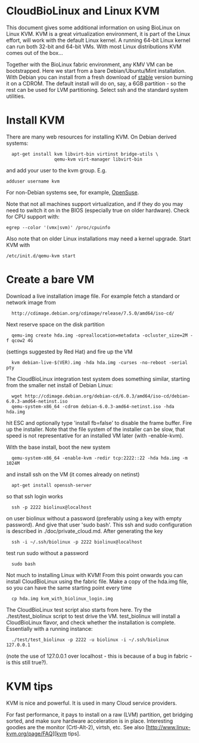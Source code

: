 # CloudBioLinux and Linux KVM

This document gives some additional information on using BioLinux on Linux KVM.
KVM is a great virtualization environment, it is part of the Linux effort, will
work with the default Linux kernel. A running 64-bit Linux kernel can run both
32-bit and 64-bit VMs.  With most Linux distributions KVM comes out of the
box...

Together with the BioLinux fabric environment, any KMV VM can be
bootstrapped. Here we start from a bare Debian/Ubuntu/Mint installation. With
Debian you can install from a fresh download of
[stable](http://www.debian.org/releases/stable/) version burning it on a CDROM.
The default install will do on, say, a 6GB partition - so the rest can be used
for LVM partitioning. Select ssh and the standard system utilities.

# Install KVM

There are many web resources for installing KVM. On Debian derived systems:

      apt-get install kvm libvirt-bin virtinst bridge-utils \
                      qemu-kvm virt-manager libvirt-bin

and add your user to the kvm group. E.g.

    adduser username kvm

For non-Debian systems see, for example, [OpenSuse](http://doc.opensuse.org/documentation/html/openSUSE/opensuse-kvm/cha.kvm.requires.html).

Note that not all machines support virtualization, and if they do you may need
to switch it on in the BIOS (especially true on older hardware). Check for CPU support with:

    egrep --color '(vmx|svm)' /proc/cpuinfo

Also note that on older Linux installations may need a kernel upgrade. Start KVM
with

    /etc/init.d/qemu-kvm start

# Create a bare VM

Download a live installation image file. For example fetch a standard or network image from

      http://cdimage.debian.org/cdimage/release/7.5.0/amd64/iso-cd/

Next reserve space on the disk partition 

      qemu-img create hda.img -opreallocation=metadata -ocluster_size=2M -f qcow2 4G

(settings suggested by Red Hat) and fire up the VM

      kvm debian-live-$(VER).img -hda hda.img -curses -no-reboot -serial pty

The CloudBioLinux integration test system does something similar, starting from
the smaller net install of Debian Linux:

      wget http://cdimage.debian.org/debian-cd/6.0.3/amd64/iso-cd/debian-6.0.3-amd64-netinst.iso
      qemu-system-x86_64 -cdrom debian-6.0.3-amd64-netinst.iso -hda hda.img

hit ESC and optionally type 'install fb=false' to disable the frame buffer.
Fire up the installer. Note that the file system of the installer can be slow,
that speed is not representative for an installed VM later (with -enable-kvm).

With the base install, boot the new system

      qemu-system-x86_64 -enable-kvm -redir tcp:2222::22 -hda hda.img -m 1024M

and install ssh on the VM (it comes already on netinst)

      apt-get install openssh-server

so that ssh login works

      ssh -p 2222 biolinux@localhost

on user biolinux without a password (preferably using a key with
empty password). And give that user 'sudo bash'. This ssh and sudo
configuration is described in ./doc/private_cloud.md. After generating
the key 

      ssh -i ~/.ssh/biolinux -p 2222 biolinux@localhost

test run sudo without a password

      sudo bash

Not much to installing Linux with KVM! From this point onwards you can install
CloudBioLinux using the fabric file. Make a copy of the hda.img file,
so you can have the same starting point every time

      cp hda.img kvm_with_biolinux_login.img

The CloudBioLinux test script also starts from here.
Try the ./test/test_biolinux script to test drive the VM. test_biolinux
will install a CloudBioLinux flavor, and check whether the installation is
complete. Essentially with a running instance:

      ./test/test_biolinux -p 2222 -u biolinux -i ~/.ssh/biolinux 127.0.0.1

(note the use of 127.0.0.1 over localhost - this is because of a bug
in fabric - is this still true?).

# KVM tips

KVM is nice and powerful. It is used in many Cloud service providers.

For fast performance, it pays to install on a raw (LVM) partition,
get bridging sorted, and make sure hardware acceleration is in place.
Interesting goodies are the monitor (Crtl-Alt-2), virtsh, etc. See also
[http://www.linux-kvm.org/page/FAQ][kvm tips].

[kvm tips]: http://www.linux-kvm.org/page/FAQ
